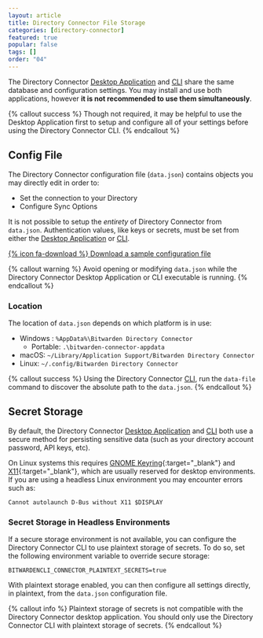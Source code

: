 ```yaml
---
layout: article
title: Directory Connector File Storage
categories: [directory-connector]
featured: true
popular: false
tags: []
order: "04"
---
```


The Directory Connector [Desktop Application]({{site.baseurl}}/article/directory-sync-desktop/) and [CLI]({{site.baseurl}}/article/directory-sync-cli/) share the same database and configuration settings. You may install and use both applications, however **it is not recommended to use them simultaneously**.

{% callout success %}
Though not required, it may be helpful to use the Desktop Application first to setup and configure all of your settings before using the Directory Connector CLI.
{% endcallout %}

## Config File

The Directory Connector configuration file (`data.json`) contains objects you may directly edit in order to:
- Set the connection to your Directory
- Configure Sync Options

It is not possible to setup the *entirety* of Directory Connector from `data.json`. Authentication values, like keys or secrets, must be set from either the [Desktop Application]({{site.baseurl}}/article/directory-sync-desktop/) or [CLI]({{site.baseurl}}/article/directory-sync-cli/).

[{% icon fa-download %} Download a sample configuration file]({{site.baseurl}}/files/data.json)

{% callout warning %}
Avoid opening or modifying `data.json` while the Directory Connector Desktop Application or CLI executable is running.
{% endcallout %}

### Location

The location of `data.json` depends on which platform is in use:

- Windows : `%AppData%\Bitwarden Directory Connector`
  - Portable: `.\bitwarden-connector-appdata`
- macOS: `~/Library/Application Support/Bitwarden Directory Connector`
- Linux: `~/.config/Bitwarden Directory Connector`

{% callout success %}
Using the Directory Connector [CLI]({{site.baseurl}}/article/directory-sync-cli/), run the `data-file` command to discover the absolute path to the `data.json`.
{% endcallout %}


## Secret Storage

By default, the Directory Connector [Desktop Application]({{site.baseurl}}/article/directory-sync-desktop/) and [CLI]({{site.baseurl}}/article/directory-sync-cli/) both use a secure method for persisting sensitive data (such as your directory account password, API keys, etc).

On Linux systems this requires [GNOME Keyring](https://wiki.archlinux.org/index.php/GNOME/Keyring){:target="\_blank"} and [X11](https://en.wikipedia.org/wiki/X_Window_System){:target="\_blank"}, which are usually reserved for desktop environments. If you are using a headless Linux environment you may encounter errors such as:
```
Cannot autolaunch D-Bus without X11 $DISPLAY
```
### Secret Storage in Headless Environments

If a secure storage environment is not available, you can configure the Directory Connector CLI to use plaintext storage of secrets. To do so, set the following environment variable to override secure storage:
```
BITWARDENCLI_CONNECTOR_PLAINTEXT_SECRETS=true
```

With plaintext storage enabled, you can then configure all settings directly, in plaintext, from the `data.json` configuration file.

{% callout info %}
Plaintext storage of secrets is not compatible with the Directory Connector desktop application. You should only use the Directory Connector CLI with plaintext storage of secrets.
{% endcallout %}
